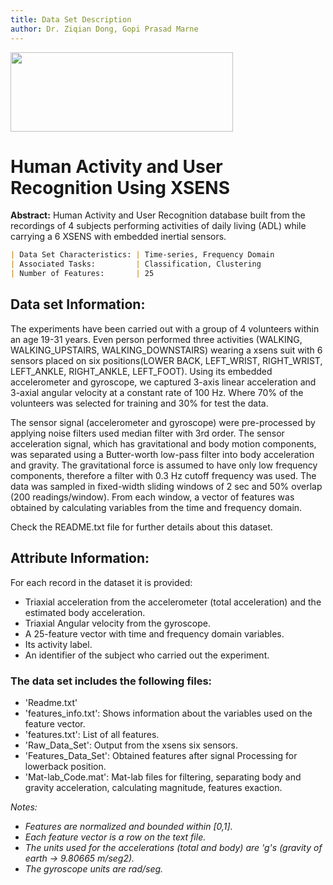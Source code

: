 ```yaml
---
title: Data Set Description
author: Dr. Ziqian Dong, Gopi Prasad Marne
---
```

<img src=http://www.nyit.edu/files/communications_and_marketing/DIGITAL_LOGO_NYIT_RGB_HORIZ.png width="356" height="127" />

<br>

# Human Activity and User Recognition Using XSENS

 **Abstract:**  Human Activity and User Recognition database built from the recordings of 4  subjects performing activities of daily living (ADL) while carrying a 6 XSENS with embedded inertial sensors.

``` markdown
| Data Set Characteristics: | Time-series, Frequency Domain 
| Associated Tasks:         | Classification, Clustering
| Number of Features:       | 25
```
## Data set Information:

The experiments have been carried out with a group of 4 volunteers within an age 19-31 years. Even person performed three activities (WALKING, WALKING_UPSTAIRS, WALKING_DOWNSTAIRS) wearing a xsens suit with 6 sensors placed on six positions(LOWER BACK, LEFT_WRIST, RIGHT_WRIST, LEFT_ANKLE, RIGHT_ANKLE, LEFT_FOOT). Using its embedded accelerometer and gyroscope, we captured 3-axis linear acceleration and 3-axial angular velocity at a constant rate of 100 Hz. Where 70% of the volunteers was selected for training and 30% for test the data.

The sensor signal (accelerometer and gyroscope) were pre-processed by applying noise filters used median filter with 3rd order. The sensor acceleration signal, which has gravitational and body motion components, was separated using a Butter-worth low-pass filter into body acceleration and gravity. The gravitational force is assumed to have only low frequency components, therefore a filter with 0.3 Hz cutoff frequency was used. The data was sampled in fixed-width sliding windows of 2 sec and 50% overlap (200 readings/window). From each window, a vector of features was obtained by calculating variables from the time and frequency domain.

Check the README.txt file for further details about this dataset. 

## Attribute Information:
For each record in the dataset it is provided: 
- Triaxial acceleration from the accelerometer (total acceleration) and the estimated body acceleration. 
- Triaxial Angular velocity from the gyroscope. 
- A 25-feature vector with time and frequency domain variables. 
- Its activity label. 
- An identifier of the subject who carried out the experiment.

### The data set includes the following files:
- 'Readme.txt'
- 'features_info.txt': Shows information about the variables used on the feature vector.
- 'features.txt': List of all features.
- 'Raw_Data_Set': Output from the xsens six sensors.
- 'Features_Data_Set': Obtained features after signal Processing for lowerback position.
- 'Mat-lab_Code.mat': Mat-lab files for filtering, separating body and gravity acceleration,   calculating magnitude, features exaction.

*Notes:*
- *Features are normalized and bounded within [0,1].*
- *Each feature vector is a row on the text file.*
- *The units used for the accelerations (total and body) are 'g's (gravity of earth -> 9.80665 m/seg2).*
- *The gyroscope units are rad/seg.*
